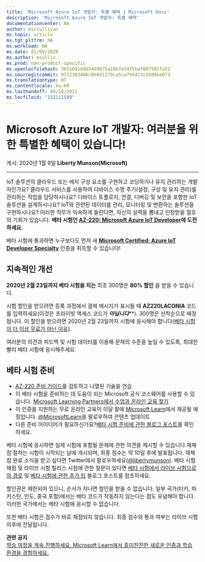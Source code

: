 ```yaml
---
title: 'Microsoft Azure IoT 개발자: 특별 혜택 | Microsoft Docs'
description: 'Microsoft Azure IoT 개발자: 특별 혜택'
documentationcenter: NA
author: micsullivan
ms.topic: article
ms.tgt_pltfrm: NA
ms.workload: NA
ms.date: 01/09/2020
ms.author: msulliv
ms.prod: non-product-specific
ms.openlocfilehash: 3651691d469409075a18b7e54f5baf607502fa52
ms.sourcegitcommit: 9732383406c868d1279ca5ca79d423c5b99be073
ms.translationtype: HT
ms.contentlocale: ko-KR
ms.lasthandoff: 09/14/2021
ms.locfileid: "132111589"
---
```

# <a name="microsoft-azure-iot-developers-ive-got-something-for-you"></a>Microsoft Azure IoT 개발자: 여러분을 위한 특별한 혜택이 있습니다!

게시: 2020년 1월 9일 **Liberty Munson(Microsoft)**

___

IoT 솔루션의 클라우드 또는 에지 구성 요소를 구현하고 코딩하거나 유지 관리하는 개발자인가요? 클라우드 서비스를 사용하여 디바이스 수명 주기(설정, 구성 및 유지 관리)를 관리하는 작업을 담당하시나요? 디바이스 토폴로지, 연결, 디버깅 및 보안을 포함한 IoT 솔루션을 설계하시나요? IoT와 관련된 데이터를 관리, 모니터링 및 변환하는 솔루션을 구현하시나요? 이러한 직무가 익숙하게 들린다면, 자신의 실력을 뽐내고 인정받을 절호의 기회가 있습니다. **베타 시험인 [AZ-220: Microsoft Azure IoT Developer](https://docs.microsoft.com/learn/certifications/exams/az-220?WT.mc_id=az220_AZ220blog_cert_examaz220-blog-wwl)에 도전하세요.**

베타 시험에 통과하면 누구보다도 먼저 새 **[Microsoft Certified: Azure IoT Developer Specialty](https://docs.microsoft.com/learn/certifications/azure-iot-developer-specialty?WT.mc_id=az220_AZ220blog_cert_aziotdeveloper-blog-wwl)** 인증을 취득할 수 있습니다!

## <a name="it-gets-better"></a>지속적인 개선

**2020년 2월 23일까지 베타 시험을 치는** 최초 300명은 **80% 할인** 을 받을 수 있습니다.

시험 할인을 받으려면 등록 과정에서 결제 메시지가 표시될 때 **AZ220LACONIA** 코드를 입력하세요(이것은 프라이빗 액세스 코드가 ***아닙니다*****). 300명은 선착순으로 배정됩니다. 이 할인을 받으려면 2020년 2월 23일까지 시험에 응시해야 합니다([베타 시험이 더 이상 무료가 아닌 이유](https://www.microsoft.com/en-us/learning/community-blog-post.aspx?BlogId=8&Id=374922)).

여러분의 의견과 피드백 및 시험 데이터를 이용해 문제의 수준을 높일 수 있도록, 최대한 빨리 베타 시험에 응시해주세요.

## <a name="preparing-for-beta-exams"></a>베타 시험 준비

- [AZ-220 준비 가이드](https://docs.microsoft.com/learn/certifications/exams/az-220?WT.mc_id=az220_AZ220blog_cert_examaz220-blog-wwl)를 검토하고 나열된 기술을 연습
- 이 베타 시험을 준비하는 데 도움이 되는 Microsoft 공식 코스웨어를 사용할 수 있습니다. [Microsoft Learning Partners에서 수업과 온라인 교육 찾기](https://www.microsoft.com/learning/partners.aspx)
- 이 인증을 지원하는 무료 온라인 교육이 이달 말에 [Microsoft Learn](https://www.microsoft.com/learn)에서 제공될 예정입니다. [@MicrosoftLearn](https://twitter.com/microsoftlearn)을 팔로우하여 콘텐츠 업데이트 
- 다른 준비 아이디어가 필요하신가요?[베타 시험 준비에 관한 블로그 포스트](https://www.microsoft.com/en-us/learning/community-blog-post.aspx?BlogId=8&Id=374544)를 확인하세요.

베타 시험에 응시하면 실제 시험에 포함될 문제에 관한 의견을 제시할 수 있습니다.재채점 절차는 시험이 시작되는 날에 개시되며, 최종 점수는 약 10일 후에 발표됩니다. 재채점 완료 소식을 받고 싶다면 Twitter에서 팔로우하세요([@libertymunson](https://twitter.com/LibertyMunson)). 베타 시험 채점 및 라이브 시험 릴리스 시점에 관한 질문이 있다면 [베타 시험에서 라이브 시험으로의 경로](https://www.microsoft.com/en-us/learning/community-blog-post.aspx?BlogId=8&Id=374675) 및 [베타 시험에 관한 추가 팁](https://www.microsoft.com/en-us/learning/community-blog-post.aspx?BlogId=8&Id=374723) 블로그 포스트를 참조하세요.

할인권은 제한되어 있으니, 순서가 지나면 할인을 받을 수 없습니다. 일부 국가(터키, 파키스탄, 인도, 중국 포함)에서는 베타 코드가 작동하지 않는다는 점도 유념해야 합니다. 이러한 국가에서는 베타 시험에 응시할 수 없습니다.

또한 베타 시험은 점수가 바로 채점되지 않습니다. 최종 점수와 통과 여부는 라이브 시험 이후에 전달됩니다.

**관련 공지**  
[학습 여정을 계속 진행하세요. Microsoft Learn에서 흥미진진한 새로운 인증과 학습 환경을 경험하세요.](https://www.microsoft.com/en-us/learning/community-blog-post.aspx?BlogId=8&Id=375268)